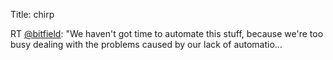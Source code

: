 Title: chirp

RT <a href="http://twitter.com/bitfield">@bitfield</a>: "We haven't got time to automate this stuff, because we're too busy dealing with the problems caused by our lack of automatio…
